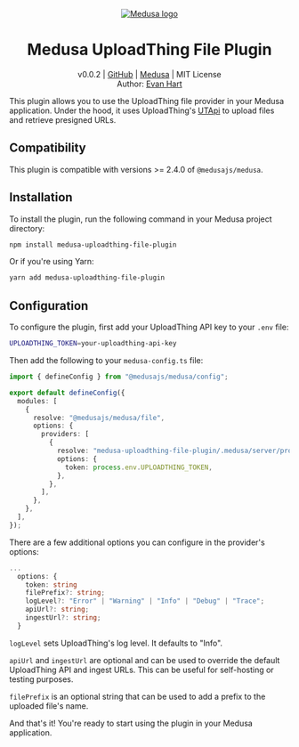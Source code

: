 <p align="center">
  <a href="https://www.medusajs.com">
  <picture>
    <source media="(prefers-color-scheme: dark)" srcset="https://user-images.githubusercontent.com/59018053/229103275-b5e482bb-4601-46e6-8142-244f531cebdb.svg">
    <source media="(prefers-color-scheme: light)" srcset="https://user-images.githubusercontent.com/59018053/229103726-e5b529a3-9b3f-4970-8a1f-c6af37f087bf.svg">
    <img alt="Medusa logo" src="https://user-images.githubusercontent.com/59018053/229103726-e5b529a3-9b3f-4970-8a1f-c6af37f087bf.svg">
    </picture>
  </a>
</p>
<h1 align="center">
  Medusa UploadThing File Plugin
</h1>
<p align="center">
v0.0.2 | <a href="https://github.com/e-hart/medusa-uploadthing-file-plugin">GitHub</a> | <a href="https://www.medusajs.com">Medusa</a> | MIT License
<br>
Author: <a href="https://evanh.art">Evan Hart</a>
</p>

This plugin allows you to use the UploadThing file provider in your Medusa application. Under the hood, it uses UploadThing's [UTApi](https://docs.uploadthing.com/api-reference/ut-api) to upload files and retrieve presigned URLs.

## Compatibility

This plugin is compatible with versions >= 2.4.0 of `@medusajs/medusa`.

## Installation

To install the plugin, run the following command in your Medusa project directory:

```bash
npm install medusa-uploadthing-file-plugin
```

Or if you're using Yarn:

```bash
yarn add medusa-uploadthing-file-plugin
```

## Configuration

To configure the plugin, first add your UploadThing API key to your `.env` file:

```bash
UPLOADTHING_TOKEN=your-uploadthing-api-key
```

Then add the following to your `medusa-config.ts` file:

```ts
import { defineConfig } from "@medusajs/medusa/config";

export default defineConfig({
  modules: [
    {
      resolve: "@medusajs/medusa/file",
      options: {
        providers: [
          {
            resolve: "medusa-uploadthing-file-plugin/.medusa/server/providers/file-uploadthing",
            options: {
              token: process.env.UPLOADTHING_TOKEN,
            },
          },
        ],
      },
    },
  ],
});
```

There are a few additional options you can configure in the provider's options:

```ts
...
  options: {
    token: string
    filePrefix?: string;
    logLevel?: "Error" | "Warning" | "Info" | "Debug" | "Trace";
    apiUrl?: string;
    ingestUrl?: string;
  }
```

`logLevel` sets UploadThing's log level. It defaults to "Info".

`apiUrl` and `ingestUrl` are optional and can be used to override the default UploadThing API and ingest URLs. This can be useful for self-hosting or testing purposes.

`filePrefix` is an optional string that can be used to add a prefix to the uploaded file's name.

And that's it! You're ready to start using the plugin in your Medusa application.
